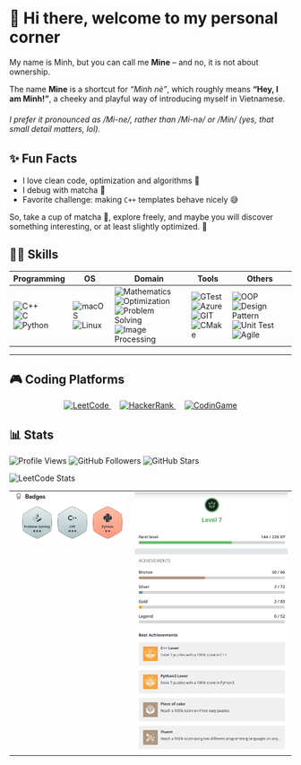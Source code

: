 # 👋 Hi there, welcome to my personal corner

My name is Minh, but you can call me **Mine** – and no, it is not about ownership.

The name **Mine** is a shortcut for _“Minh nè”_, which roughly means **“Hey, I am Minh!”**, a cheeky and playful way of introducing myself in Vietnamese.

###### I prefer it pronounced as */Mi-ne/*, rather than */Mi-nə/* or */Min/* (yes, that small detail matters, lol).



## ✨ Fun Facts
- I love clean code, optimization and algorithms 🧩
- I debug with matcha 🍵
- Favorite challenge: making `C++` templates behave nicely 😅


So, take a cup of matcha 🍵, explore freely, and maybe you will discover something interesting, or at least slightly optimized. 🚀



## 🧑‍💻 Skills

| Programming | OS | Domain | Tools | Others |
|------------|----|--------|-------|--------|
| <img src="https://img.shields.io/badge/C++-00599C?logo=cplusplus&logoColor=white" alt="C++"><br><img src="https://img.shields.io/badge/C-00599C?logo=c&logoColor=white" alt="C"><br><img src="https://img.shields.io/badge/Python-3776AB?logo=python&logoColor=white" alt="Python"> | <img src="https://img.shields.io/badge/macOS-000000?logo=apple&logoColor=white" alt="macOS"><br><img src="https://img.shields.io/badge/Linux-FCC624?logo=linux&logoColor=black" alt="Linux"> | <img src="https://img.shields.io/badge/Mathematics-4B0082?logo=google-scholar&logoColor=white" alt="Mathematics"><br><img src="https://img.shields.io/badge/Optimization-008080?logo=gnu&logoColor=white" alt="Optimization"><br><img src="https://img.shields.io/badge/Problem%20Solving-6A5ACD?logo=brain&logoColor=white" alt="Problem Solving"><br><img src="https://img.shields.io/badge/Image%20Processing-FF6F00?logo=opencv&logoColor=white" alt="Image Processing"> | <img src="https://img.shields.io/badge/GTest-5C5C5C?logo=googletest&logoColor=white" alt="GTest"><br><img src="https://img.shields.io/badge/Azure-0078D4?logo=microsoft-azure&logoColor=white" alt="Azure"><br><img src="https://img.shields.io/badge/Git-F05032?logo=git&logoColor=white" alt="GIT"><br><img src="https://img.shields.io/badge/CMake-064F8C?logo=cmake&logoColor=white" alt="CMake"> | <img src="https://img.shields.io/badge/OOP-FF1493?logo=uml&logoColor=white" alt="OOP"><br><img src="https://img.shields.io/badge/Design%20Pattern-8A2BE2?logo=python&logoColor=white" alt="Design Pattern"><br><img src="https://img.shields.io/badge/Unit%20Test-00CED1?logo=jenkins&logoColor=white" alt="Unit Test"><br><img src="https://img.shields.io/badge/Agile%20(Scrum)-FFA500?logo=agile&logoColor=white" alt="Agile">



---


## 🎮 Coding Platforms

<p align="center">
  <a href="https://leetcode.com/minh1505">
    <img src="https://img.shields.io/badge/LeetCode-FFA116?logo=leetcode&logoColor=white" alt="LeetCode">
  </a>
  &nbsp;&nbsp;&nbsp;
  <a href="https://www.hackerrank.com/nghoangminh1505">
    <img src="https://img.shields.io/badge/HackerRank-2EC866?logo=hackerrank&logoColor=white" alt="HackerRank">
  </a>
  &nbsp;&nbsp;&nbsp;
  <a href="https://www.codingame.com/profile/da0def7348835c7711d8a8d0f3de42c60663966">
    <img src="https://img.shields.io/badge/CodinGame-F2BB13?logo=codio&logoColor=black" alt="CodinGame">
  </a>
</p>


## 📊 Stats

![Profile Views](https://komarev.com/ghpvc/?username=i-am-mine&style=flat-square)
![GitHub Followers](https://img.shields.io/github/followers/i-am-mine?label=Followers&style=social)
![GitHub Stars](https://img.shields.io/github/stars/i-am-mine?affiliations=OWNER%2CCOLLABORATOR&style=social)

![LeetCode Stats](https://leetcard.jacoblin.cool/minh1505?theme=light&font=Source%20Code%20Pro)

<table align="center">
  <tr>
    <td align="center" valign="top">
      <img src="assets/hackerrank.png" alt="HackerRank Achievements" />
    </td>
    <td align="center" valign="top">
      <img src="assets/codingame.png" alt="CodinGame Achievements"  />
    </td>
  </tr>
</table>



